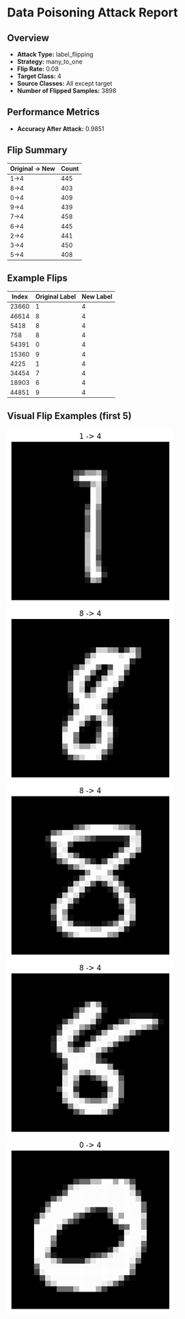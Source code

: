 # Data Poisoning Attack Report

## Overview

- **Attack Type:** label_flipping
- **Strategy:** many_to_one
- **Flip Rate:** 0.08
- **Target Class:** 4
- **Source Classes:** All except target
- **Number of Flipped Samples:** 3898

## Performance Metrics

- **Accuracy After Attack:** 0.9851

## Flip Summary

| Original -> New | Count |
|------------------|--------|
| 1->4 | 445 |
| 8->4 | 403 |
| 0->4 | 409 |
| 9->4 | 439 |
| 7->4 | 458 |
| 6->4 | 445 |
| 2->4 | 441 |
| 3->4 | 450 |
| 5->4 | 408 |

## Example Flips

| Index | Original Label | New Label |
|--------|----------------|-----------|
| 23660 | 1 | 4 |
| 46614 | 8 | 4 |
| 5418 | 8 | 4 |
| 758 | 8 | 4 |
| 54391 | 0 | 4 |
| 15360 | 9 | 4 |
| 4225 | 1 | 4 |
| 34454 | 7 | 4 |
| 18903 | 6 | 4 |
| 44851 | 9 | 4 |

## Visual Flip Examples (first 5)

![1->4](flipped_samples/sample_0_1_to_4.png)
![8->4](flipped_samples/sample_1_8_to_4.png)
![8->4](flipped_samples/sample_2_8_to_4.png)
![8->4](flipped_samples/sample_3_8_to_4.png)
![0->4](flipped_samples/sample_4_0_to_4.png)
